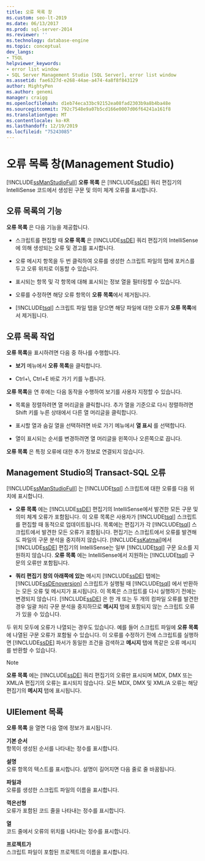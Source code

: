 ```yaml
---
title: 오류 목록 창
ms.custom: seo-lt-2019
ms.date: 06/13/2017
ms.prod: sql-server-2014
ms.reviewer: ''
ms.technology: database-engine
ms.topic: conceptual
dev_langs:
- TSQL
helpviewer_keywords:
- error list window
- SQL Server Management Studio [SQL Server], error list window
ms.assetid: fae6327d-e268-44ae-a474-4a8f8f843129
author: MightyPen
ms.author: genemi
manager: craigg
ms.openlocfilehash: d1eb74eca33bc92152ea08fad2303b9a8b4ba48e
ms.sourcegitcommit: 792c7548e9a07b5cd166e0007d06f64241a161f8
ms.translationtype: MT
ms.contentlocale: ko-KR
ms.lasthandoff: 12/19/2019
ms.locfileid: "75243085"
---
```

# <a name="error-list-window-management-studio"></a>오류 목록 창(Management Studio)
  
  
  [!INCLUDE[ssManStudioFull](../../includes/ssmanstudiofull-md.md)] **오류 목록** 은 [!INCLUDE[ssDE](../../includes/ssde-md.md)] 쿼리 편집기의 IntelliSense 코드에서 생성된 구문 및 의미 체계 오류를 표시합니다.  
  
## <a name="features-of-the-error-list"></a>오류 목록의 기능  
 
  **오류 목록** 은 다음 기능을 제공합니다.  
  
-   스크립트를 편집할 때 **오류 목록** 은 [!INCLUDE[ssDE](../../includes/ssde-md.md)] 쿼리 편집기의 IntelliSense에 의해 생성되는 오류 및 경고를 표시합니다.  
  
-   오류 메시지 항목을 두 번 클릭하여 오류를 생성한 스크립트 파일의 탭에 포커스를 두고 오류 위치로 이동할 수 있습니다.  
  
-   표시되는 항목 및 각 항목에 대해 표시되는 정보 열을 필터링할 수 있습니다.  
  
-   오류를 수정하면 해당 오류 항목이 **오류 목록**에서 제거됩니다.  
  
-   
  [!INCLUDE[tsql](../../includes/tsql-md.md)] 스크립트 파일 탭을 닫으면 해당 파일에 대한 오류가 **오류 목록**에서 제거됩니다.  
  
## <a name="working-with-the-error-list"></a>오류 목록 작업  
 
  **오류 목록**을 표시하려면 다음 중 하나를 수행합니다.  
  
-   
  **보기** 메뉴에서 **오류 목록**을 클릭합니다.  
  
-   Ctrl+\\, Ctrl+E 바로 가기 키를 누릅니다.  
  
 
  **오류 목록**을 연 후에는 다음 동작을 수행하여 보기를 사용자 지정할 수 있습니다.  
  
-   목록을 정렬하려면 열 머리글을 클릭합니다. 추가 열을 기준으로 다시 정렬하려면 Shift 키를 누른 상태에서 다른 열 머리글을 클릭합니다.  
  
-   표시할 열과 숨길 열을 선택하려면 바로 가기 메뉴에서 **열 표시** 를 선택합니다.  
  
-   열이 표시되는 순서를 변경하려면 열 머리글을 왼쪽이나 오른쪽으로 끕니다.  
  
 
  **오류 목록** 은 특정 오류에 대한 추가 정보로 연결되지 않습니다.  
  
## <a name="transact-sql-errors-in-management-studio"></a>Management Studio의 Transact-SQL 오류  
 
  [!INCLUDE[ssManStudioFull](../../includes/ssmanstudiofull-md.md)] 는 [!INCLUDE[tsql](../../includes/tsql-md.md)] 스크립트에 대한 오류를 다음 위치에 표시합니다.  
  
-   
  **오류 목록** 에는 [!INCLUDE[ssDE](../../includes/ssde-md.md)] 편집기의 IntelliSense에서 발견한 모든 구문 및 의미 체계 오류가 포함됩니다. 이 오류 목록은 사용자가 [!INCLUDE[tsql](../../includes/tsql-md.md)] 스크립트를 편집할 때 동적으로 업데이트됩니다. 목록에는 편집기가 각 [!INCLUDE[tsql](../../includes/tsql-md.md)] 스크립트에서 발견한 모든 오류가 포함됩니다. 편집기는 스크립트에서 오류를 발견해도 파일의 구문 분석을 중지하지 않습니다. 
  [!INCLUDE[ssKatmai](../../includes/sskatmai-md.md)]에서 [!INCLUDE[ssDE](../../includes/ssde-md.md)] 편집기의 IntelliSense는 일부 [!INCLUDE[tsql](../../includes/tsql-md.md)] 구문 요소를 지원하지 않습니다. 
  **오류 목록** 에는 IntelliSense에서 지원하는 [!INCLUDE[tsql](../../includes/tsql-md.md)] 구문의 오류만 포함됩니다.  
  
-   
  **쿼리 편집기 창의 아래쪽에 있는** 메시지 [!INCLUDE[ssDE](../../includes/ssde-md.md)] 탭에는 [!INCLUDE[ssDEnoversion](../../includes/ssdenoversion-md.md)] 스크립트가 실행될 때 [!INCLUDE[tsql](../../includes/tsql-md.md)] 에서 반환하는 모든 오류 및 메시지가 표시됩니다. 이 목록은 스크립트를 다시 실행하기 전에는 변경되지 않습니다. 
  [!INCLUDE[ssDE](../../includes/ssde-md.md)] 은 한 개 또는 두 개의 컴파일 오류를 발견한 경우 일괄 처리 구문 분석을 중지하므로 **메시지** 탭에 포함되지 않는 스크립트 오류가 있을 수 있습니다.  
  
 두 위치 모두에 오류가 나열되는 경우도 있습니다. 예를 들어 스크립트 파일에 **오류 목록**에 나열된 구문 오류가 포함될 수 있습니다. 이 오류를 수정하기 전에 스크립트를 실행하면 [!INCLUDE[ssDE](../../includes/ssde-md.md)] 파서가 동일한 조건을 검색하고 **메시지** 탭에 똑같은 오류 메시지를 반환할 수 있습니다.  
  
> [!NOTE]  
>  
  **오류 목록** 에는 [!INCLUDE[ssDE](../../includes/ssde-md.md)] 쿼리 편집기의 오류만 표시되며 MDX, DMX 또는 XML/A 편집기의 오류는 표시되지 않습니다. 모든 MDX, DMX 및 XML/A 오류는 해당 편집기의 **메시지** 탭에 표시됩니다.  
  
## <a name="uielement-list"></a>UIElement 목록  
 
  **오류 목록** 을 열면 다음 열에 정보가 표시됩니다.  
  
 **기본 순서**  
 항목이 생성된 순서를 나타내는 정수를 표시합니다.  
  
 **설명**  
 오류 항목의 텍스트를 표시합니다. 설명이 길어지면 다음 줄로 줄 바꿈됩니다.  
  
 **파일과**  
 오류를 생성한 스크립트 파일의 이름을 표시합니다.  
  
 **꺽은선형**  
 오류가 포함된 코드 줄을 나타내는 정수를 표시합니다.  
  
 **열**  
 코드 줄에서 오류의 위치를 나타내는 정수를 표시합니다.  
  
 **프로젝트가**  
 스크립트 파일이 포함된 프로젝트의 이름을 표시합니다.  
